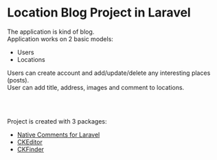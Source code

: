 <h1 style="font-weight: bold">Location Blog Project in Laravel</h1>

<p>
    The application is kind of blog. <br>
    Application works on 2 basic models:<br>
    <ul>
        <li>Users</li>
        <li>Locations</li>
    </ul>
    Users can create account and add/update/delete any interesting places (posts).
    <br> 
    User can add title, address, images and comment to locations.
    <br>
</p>

<br><br>

<span>
    Project is created with 3 packages:
    <ul>
        <li><a href="https://github.com/laravelista/comments">Native Comments for Laravel</a></li>
        <li><a href="https://github.com/ckeditor/">CKEditor</a></li>
        <li><a href="https://github.com/ckfinder">CKFinder</a></li>
    </ul>
</span>
